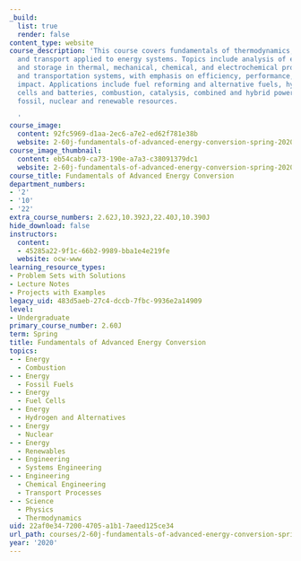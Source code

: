 ```yaml
---
_build:
  list: true
  render: false
content_type: website
course_description: 'This course covers fundamentals of thermodynamics, chemistry,
  and transport applied to energy systems. Topics include analysis of energy conversion
  and storage in thermal, mechanical, chemical, and electrochemical processes in power
  and transportation systems, with emphasis on efficiency, performance, and environmental
  impact. Applications include fuel reforming and alternative fuels, hydrogen, fuel
  cells and batteries, combustion, catalysis, combined and hybrid power cycles using
  fossil, nuclear and renewable resources.

  '
course_image:
  content: 92fc5969-d1aa-2ec6-a7e2-ed62f781e38b
  website: 2-60j-fundamentals-of-advanced-energy-conversion-spring-2020
course_image_thumbnail:
  content: eb54cab9-ca73-190e-a7a3-c38091379dc1
  website: 2-60j-fundamentals-of-advanced-energy-conversion-spring-2020
course_title: Fundamentals of Advanced Energy Conversion
department_numbers:
- '2'
- '10'
- '22'
extra_course_numbers: 2.62J,10.392J,22.40J,10.390J
hide_download: false
instructors:
  content:
  - 45285a22-9f1c-66b2-9989-bba1e4e219fe
  website: ocw-www
learning_resource_types:
- Problem Sets with Solutions
- Lecture Notes
- Projects with Examples
legacy_uid: 483d5aeb-27c4-dccb-7fbc-9936e2a14909
level:
- Undergraduate
primary_course_number: 2.60J
term: Spring
title: Fundamentals of Advanced Energy Conversion
topics:
- - Energy
  - Combustion
- - Energy
  - Fossil Fuels
- - Energy
  - Fuel Cells
- - Energy
  - Hydrogen and Alternatives
- - Energy
  - Nuclear
- - Energy
  - Renewables
- - Engineering
  - Systems Engineering
- - Engineering
  - Chemical Engineering
  - Transport Processes
- - Science
  - Physics
  - Thermodynamics
uid: 22af0e34-7200-4705-a1b1-7aeed125ce34
url_path: courses/2-60j-fundamentals-of-advanced-energy-conversion-spring-2020
year: '2020'
---
```

